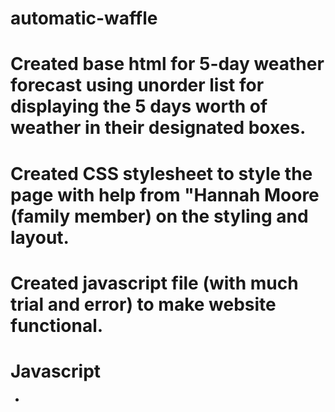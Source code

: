 # automatic-waffle
# Created base html for 5-day weather forecast using unorder list for displaying the 5 days worth of weather in their designated boxes.
# Created CSS stylesheet to style the page with help from "Hannah Moore (family member) on the styling and layout.
# Created javascript file (with much trial and error) to make website functional. 
# Javascript
*

